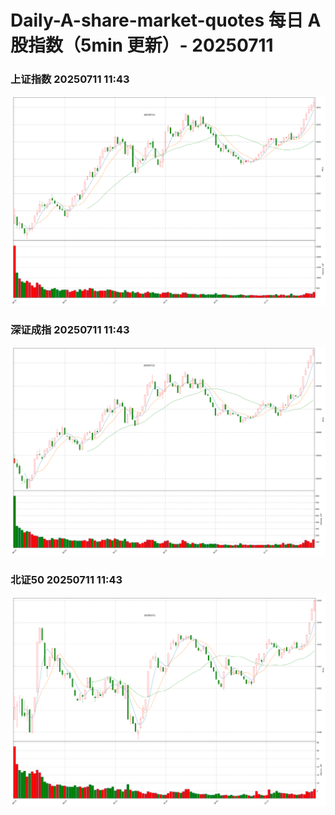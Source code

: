 
# Daily-A-share-market-quotes 每日 A 股指数（5min 更新）- 20250711

### 上证指数 20250711 11:43
![](./fig/2025/7/20250711-sh000001.png)

### 深证成指 20250711 11:43
![](./fig/2025/7/20250711-sz399001.png)

### 北证50 20250711 11:43
![](./fig/2025/7/20250711-bj899050.png)

